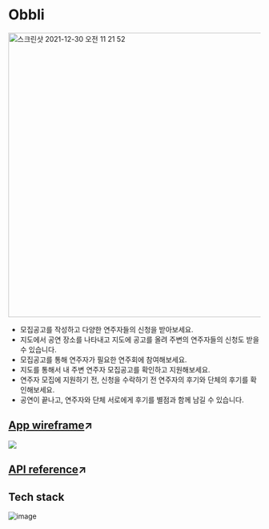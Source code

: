 # Obbli

<img width="567" alt="스크린샷 2021-12-30 오전 11 21 52" src="https://user-images.githubusercontent.com/89199949/147733152-fb61d4cb-9847-4536-89d4-d393ef673753.png">

- 모집공고를 작성하고 다양한 연주자들의 신청을 받아보세요.
- 지도에서 공연 장소를 나타내고 지도에 공고를 올려 주변의 연주자들의 신청도 받을 수 있습니다.
- 모집공고를 통해 연주자가 필요한 연주회에 참여해보세요.
- 지도를 통해서 내 주변 연주자 모집공고를 확인하고 지원해보세요.
- 연주자 모집에 지원하기 전, 신청을 수락하기 전 연주자의 후기와 단체의 후기를 확인해보세요.
- 공연이 끝나고, 연주자와 단체 서로에게 후기를 별점과 함께 남길 수 있습니다.

## [App wireframe](https://www.figma.com/file/oIn5SfIE1cBFUzFUv4GvlQ/Obbli?node-id=0%3A1)&#x2197;
<img src="https://cdn.discordapp.com/attachments/924937876872003587/925911175810646067/unknown.png">

## [API reference](https://app.swaggerhub.com/apis-docs/org582/Obbli/1.0.0-oas3)&#x2197;

## Tech stack
![image](https://user-images.githubusercontent.com/89199949/150727530-341be0ec-35d8-47d6-bd67-447807cc796e.png)
